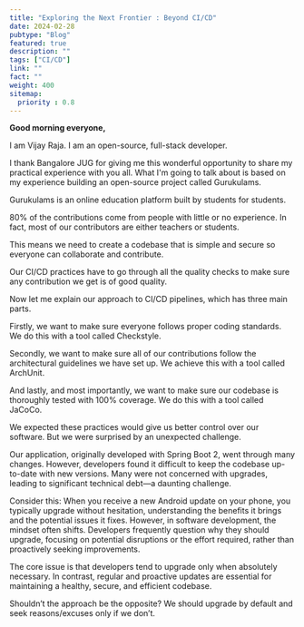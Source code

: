 ```yaml
---
title: "Exploring the Next Frontier : Beyond CI/CD"
date: 2024-02-28
pubtype: "Blog"
featured: true
description: ""
tags: ["CI/CD"]
link: ""
fact: ""
weight: 400
sitemap:
  priority : 0.8
---
```


**Good morning everyone,**

I am Vijay Raja. I am an open-source, full-stack developer.

I thank Bangalore JUG for giving me this wonderful opportunity to share my practical experience with you all. What I'm going to talk about is based on my experience building an open-source project called Gurukulams.

Gurukulams is an online education platform built by students for students.

80% of the contributions come from people with little or no experience. In fact, most of our contributors are either teachers or students.

This means we need to create a codebase that is simple and secure so everyone can collaborate and contribute.

Our CI/CD practices have to go through all the quality checks to make sure any contribution we get is of good quality.

Now let me explain our approach to CI/CD pipelines, which has three main parts.

Firstly, we want to make sure everyone follows proper coding standards. We do this with a tool called Checkstyle.

Secondly, we want to make sure all of our contributions follow the architectural guidelines we have set up. We achieve this with a tool called ArchUnit.

And lastly, and most importantly, we want to make sure our codebase is thoroughly tested with 100% coverage. We do this with a tool called JaCoCo.

We expected these practices would give us better control over our software. But we were surprised by an unexpected challenge.

Our application, originally developed with Spring Boot 2, went through many changes. However, developers found it difficult to keep the codebase up-to-date with new versions. Many were not concerned with upgrades, leading to significant technical debt—a daunting challenge.

Consider this: When you receive a new Android update on your phone, you typically upgrade without hesitation, understanding the benefits it brings and the potential issues it fixes. However, in software development, the mindset often shifts. Developers frequently question why they should upgrade, focusing on potential disruptions or the effort required, rather than proactively seeking improvements.

The core issue is that developers tend to upgrade only when absolutely necessary. In contrast, regular and proactive updates are essential for maintaining a healthy, secure, and efficient codebase.

Shouldn’t the approach be the opposite? We should upgrade by default and seek reasons/excuses only if we don’t.